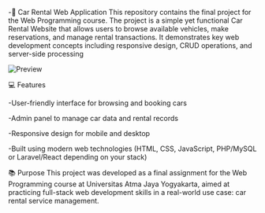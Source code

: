 
-🚗 Car Rental Web Application This repository contains the final project for the Web Programming course. 
The project is a simple yet functional Car Rental Website that allows users to browse available vehicles, make reservations, and manage rental transactions. 
It demonstrates key web development concepts including responsive design, CRUD operations, and server-side processing

![Preview](https://raw.githubusercontent.com/username/repo/main/assets/banner.png)


💻 Features


 -User-friendly interface for browsing and booking cars 
 
 -Admin panel to manage car data and rental records 
 
 -Responsive design for mobile and desktop 
 
 -Built using modern web technologies (HTML, CSS, JavaScript, PHP/MySQL or Laravel/React depending on your stack)

📚 Purpose This project was developed as a final assignment for the Web Programming course at Universitas Atma Jaya Yogyakarta, aimed at practicing full-stack web development skills in a real-world use case: car rental service management.
